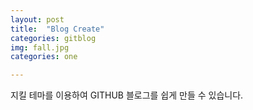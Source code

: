```yaml
---
layout: post
title:  "Blog Create"
categories: gitblog
img: fall.jpg
categories: one

---
```




지킬 테마를 이용하여 GITHUB 블로그를 쉽게 만들 수 있습니다. 